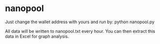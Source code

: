 # nanopool


Just change the wallet address with yours and run by:
python nanopool.py

All data will be written to nanopool.txt every hour. You can then extract this data in Excel for graph analysis.

